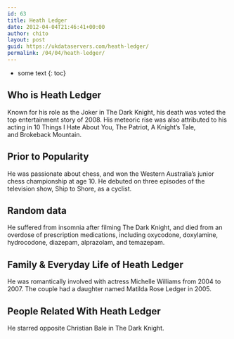 ```yaml
---
id: 63
title: Heath Ledger
date: 2012-04-04T21:46:41+00:00
author: chito
layout: post
guid: https://ukdataservers.com/heath-ledger/
permalink: /04/04/heath-ledger/
---
```


* some text
{: toc}


## Who is  Heath Ledger
                  
                  
                  
Known for his role as the Joker in The Dark Knight, his death was voted the top entertainment story of 2008. His meteoric rise was also attributed to his acting in 10 Things I Hate About You, The Patriot, A Knight&#8217;s Tale, and Brokeback Mountain.
                  
                
                
                
## Prior to Popularity 
                  
                  
                  
He was passionate about chess, and won the Western Australia&#8217;s junior chess championship at age 10. He debuted on three episodes of the television show, Ship to Shore, as a cyclist. 
                  
                
                
                
## Random data 
                  
                  
                  
He suffered from insomnia after filming The Dark Knight, and died from an overdose of prescription medications, including oxycodone, doxylamine, hydrocodone, diazepam, alprazolam, and temazepam.
                  
                
                
                
## Family & Everyday Life of Heath Ledger
                  
                  
                  
He was romantically involved with actress Michelle Williams from 2004 to 2007. The couple had a daughter named Matilda Rose Ledger in 2005. 
                  
                
                
                
## People Related With  Heath Ledger
                  
                  
                  
He starred opposite Christian Bale in The Dark Knight.
                  
                
              
            
          
          
          
    
    
  
